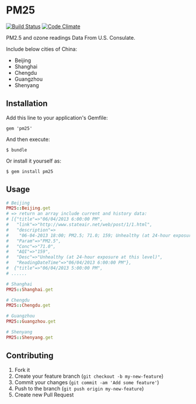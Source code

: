 # PM25

[![Build Status](https://www.travis-ci.org/ekohe/pm25.png?branch=master)](https://www.travis-ci.org/ekohe/pm25)
[![Code Climate](https://codeclimate.com/github/ekohe/pm25.png)](https://codeclimate.com/github/ekohe/pm25)

PM2.5 and ozone readings Data From U.S. Consulate.

Include below cities of China:

- Beijing
- Shanghai
- Chengdu
- Guangzhou
- Shenyang

## Installation

Add this line to your application's Gemfile:

    gem 'pm25'

And then execute:

    $ bundle

Or install it yourself as:

    $ gem install pm25

## Usage

```ruby
# Beijing
PM25::Beijing.get 
# => return an array include current and history data:
# [{"title"=>"06/04/2013 6:00:00 PM",
#   "link"=>"http://www.stateair.net/web/post/1/1.html",
#   "description"=>
#    "06-04-2013 18:00; PM2.5; 71.0; 159; Unhealthy (at 24-hour exposure at this level)",
#   "Param"=>"PM2.5",
#   "Conc"=>"71.0",
#   "AQI"=>"159",
#   "Desc"=>"Unhealthy (at 24-hour exposure at this level)",
#   "ReadingDateTime"=>"06/04/2013 6:00:00 PM"},
#  {"title"=>"06/04/2013 5:00:00 PM",
# ......

# Shanghai
PM25::Shanghai.get

# Chengdu
PM25::Chengdu.get

# Guangzhou
PM25::Guangzhou.get

# Shenyang
PM25::Shenyang.get
```

## Contributing

1. Fork it
2. Create your feature branch (`git checkout -b my-new-feature`)
3. Commit your changes (`git commit -am 'Add some feature'`)
4. Push to the branch (`git push origin my-new-feature`)
5. Create new Pull Request
